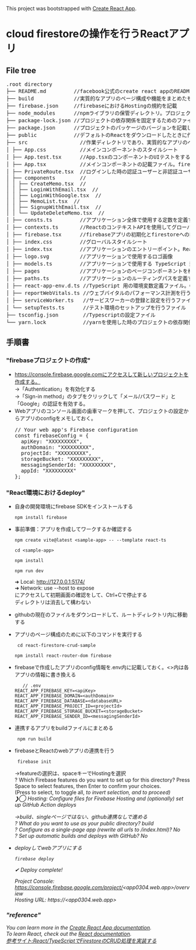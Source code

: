 This project was bootstrapped with [Create React App](https://github.com/facebook/create-react-app).
# cloud firestoreの操作を行うReactアプリ
## File tree

<pre>
.root directory
├── README.md         //facebook公式のcreate react appのREADMEを含む
├── build             //実質的なアプリのページ構成や機能をまとめたもの、本アプリではfirebaseのコンパイル先として使用。reate React Appを使用した場合はBuildが作られる
├── firebase.json     //firebaseにおけるHostingの規約を記載
├── node_modules      //npmライブラリの保管ディレクトリ。プロジェクトが依存する npmパッケージが格納される
├── package-lock.json //プロジェクトの依存関係を固定するためのファイルでパッケージのバージョンに制限をかける
├── package.json      //プロジェクトのパッケージのバージョンを記載したjsonファイル
├── public            //デフォルトのReactをダウンロードしたときに作られるファイル。一般的にはこのディレクトリをコンパイルする
├── src                 //作業ディレクトリであり、実質的なアプリのページ構成や機能をまとめたもの
│ ├── App.css           //メインコンポーネントのスタイルシート
│ ├── App.test.tsx      //App.tsxのコンポーネントのUIテストをするファイル。React testing liblaryを使用する
│ ├── App.tsx           //メインコンポーネントの記載ファイル。firebaseとの連携やページ機能について記載されている
│ ├── PrivateRoute.tsx  //ログインした時の認証ユーザーと非認証ユーザーを分けるコンポーネント
│ ├── components        //
│ │ ├── CreateMemo.tsx  //
│ │ ├── LoginWithEmail.tsx  //
│ │ ├── LoginWithGoogle.tsx  //
│ │ ├── MemoList.tsx  //
│ │ ├── SignupWithEmail.tsx  //
│ │ └── UpdateDeleteMemo.tsx  //
│ ├── consts.ts         //アプリケーション全体で使用する定数を定義するファイル。APIのエンドポイントや固定の文字列、色などの定数を指定。
│ ├── contexts.ts       //ReactのコンテキストAPIを使用してグローバルな状態を管理するファイル。例えば、ユーザー情報やテーマ設定などのコンテキストが定義
│ ├── firebase.tsx      //firebaseアプリの初期化とfirestoreへの接続を設定。.envからAPI接続の設定ファイルを呼び出す
│ ├── index.css         //グローバルスタイルシート
│ ├── index.tsx         //アプリケーションのエントリーポイント。ReactDOM を使用して App コンポーネントを HTML のルート要素にマウント
│ ├── logo.svg          //アプリケーションで使用するロゴ画像
│ ├── models.ts         //アプリケーションで使用する TypeScript 型定義を含むファイル
│ ├── pages             //アプリケーションのページコンポーネントを格納するディレクトリ
│ ├── paths.ts          //アプリケーションのルーティングパスを定義するファイル
│ ├── react-app-env.d.ts //TypeScript 用の環境変数定義ファイル。Create React App によって生成される設定ファイル
│ ├── reportWebVitals.ts //ウェブバイタルのパフォーマンス計測を行うファイル。
│ ├── serviceWorker.ts   //サービスワーカーの登録と設定を行うファイル
│ └── setupTests.ts      //テスト環境のセットアップを行うファイル
├── tsconfig.json        //Typescriptの設定ファイル
└── yarn.lock            //yarnを使用した時のプロジェクトの依存関係を固定するためのファイル。npmを使用している場合は必須ではない
</pre>


## 手順書

### "firebaseプロジェクトの作成"
- https://console.firebase.google.comにアクセスして新しいプロジェクトを作成する。  
  →「Authentication」を有効化する<br />
  →「Sign-in method」のタブをクリックして「メール/パスワード」と「Google」の認証を有効する。  
- Webアプリのコンソール画面の歯車マークを押して、プロジェクトの設定からアプリのconfigをメモしておく。
  <pre>
  // Your web app's Firebase configuration  
  const firebaseConfig = {  
    apiKey: "XXXXXXXXX",  
    authDomain: "XXXXXXXXX",  
    projectId: "XXXXXXXXX",  
    storageBucket: "XXXXXXXXX",  
    messagingSenderId: "XXXXXXXXX",  
    appId: "XXXXXXXXX"  
  };
  </pre>
  
### "React環境におけるdeploy"
- 自身の開発環境にfirebase SDKをインストールする

      npm install firebase
- 事前準備：アプリを作成してワークするか確認する
      
      npm create vite@latest <sample-app> -- --template react-ts
  
      cd <sample-app>
  
      npm install
  
      npm run dev  
  ➜  Local:   http://127.0.0.1:5174/  
  ➜  Network: use --host to expose  
  にアクセスして初期画面の確認をして、Ctrl+Cで停止する  
  ディレクトリは消去して構わない  
- githubの現在のファイルをダウンロードして、ルートディレクトリ内に移動する  
- アプリのページ構成のために以下のコマンドを実行する
  
       cd react-firestore-crud-sample
  
      npm install react-router-dom firebase   
- firebaseで作成したアプリのconfig情報を.env内に記載しておく。<>内は各アプリの情報に書き換える

         // .env  
      REACT_APP_FIREBASE_KEY=<apiKey>  
      REACT_APP_FIREBASE_DOMAIN=<authDomain>  
      REACT_APP_FIREBASE_DATABASE=<databaseURL>  
      REACT_APP_FIREBASE_PROJECT_ID=<projectId>  
      REACT_APP_FIREBASE_STORAGE_BUCKET=<storageBucket>  
      REACT_APP_FIREBASE_SENDER_ID=<messagingSenderId>  
-  連携するアプリをbuildファイルにまとめる

        npm run build  
-  firebaseとReactのwebアプリの連携を行う
    
        firebase init  
   →featureの選択は、spaceキーでHostingを選択  
    ? Which Firebase features do you want to set up for this directory? Press Space to select features, then Enter to confirm your choices.  
     (Press <space> to select, <a> to toggle all, <i> to invert selection, and <enter> to proceed)  
    ❯◯ Hosting: Configure files for Firebase Hosting and (optionally) set up GitHub Action deploys
  
   →build、singleページではない、github連携なしで進める  
    ? What do you want to use as your public directory? build  
    ? Configure as a single-page app (rewrite all urls to /index.html)? No  
    ? Set up automatic builds and deploys with GitHub? No  
- deployしてwebアプリにする  
  
      firebase deploy  
  
  ✔  Deploy complete!  

    Project Console: https://console.firebase.google.com/project/<app0304.web.app>/overview  
    Hosting URL: https://<app0304.web.app>  

### "reference"
You can learn more in the [Create React App documentation](https://facebook.github.io/create-react-app/docs/getting-started).<br>
To learn React, check out the [React documentation](https://reactjs.org/).<br>
[参考サイト:React/TypeScriptでFirestoreのCRUD処理を実装する
](https://btj0.com/blog/react/firestore-crud/)

